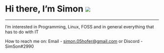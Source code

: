 # Hi there, I’m Simon ![](https://user-images.githubusercontent.com/18350557/176309783-0785949b-9127-417c-8b55-ab5a4333674e.gif)

<hr>

I’m interested in Programming, Linux, FOSS and in general everything that has to do with IT


How to reach me on: Email - simon.05hofer@gmail.com or Discord - SimSon#2990
